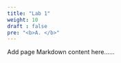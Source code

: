 ```yaml
---
title: "Lab 1"
weight: 10
draft : false
pre: "<b>A. </b>"
---
```


Add page Markdown content here......

